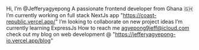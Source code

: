 Hi, I’m @Jefferyagyepong
A passionate frontend developer from Ghana 🇬🇭
I’m currently working on full stack NextJs app "https://coast-republic.vercel.app/"
I’m looking to collaborate on new project ideas 
I’m currently learning ExpressJs
How to reach me  agyepong9jeff@icloud.com
check out my blog on web development @ "https://jefferyagyepong-io.vercel.app/blog"



